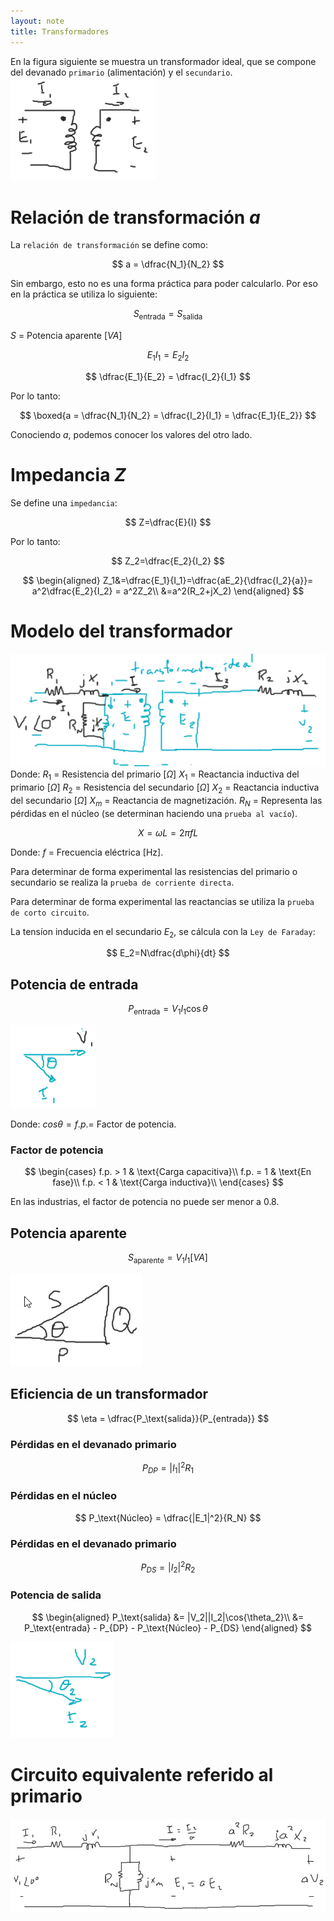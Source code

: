 ```yaml
---
layout: note
title: Transformadores
---
```


En la figura siguiente se muestra un transformador ideal, que se compone del devanado `primario` (alimentación) y el `secundario`.
![61292f89f420220fb5a9a5f024b67009.png](../../img/ef70ec094ecc43fcaf085e056810db36.png)

# Relación de transformación $a$

La `relación de transformación` se define como:

$$
a = \dfrac{N_1}{N_2}
$$


Sin embargo, esto no es una forma práctica para poder calcularlo. Por eso en la práctica se utiliza lo siguiente:

$$
S_\text{entrada} = S_\text{salida}
$$

$S$ = Potencia aparente [$VA$]

$$
E_1I_1 = E_2I_2
$$

$$
\dfrac{E_1}{E_2} = \dfrac{I_2}{I_1}
$$

Por lo tanto:

$$
\boxed{a = \dfrac{N_1}{N_2} = \dfrac{I_2}{I_1} = \dfrac{E_1}{E_2}}
$$


Conociendo $a$, podemos conocer los valores del otro lado.

# Impedancia $Z$
Se define una `impedancia`:

$$
Z=\dfrac{E}{I}
$$

Por lo tanto:

$$
Z_2=\dfrac{E_2}{I_2}
$$

$$
\begin{aligned}
Z_1&=\dfrac{E_1}{I_1}=\dfrac{aE_2}{\dfrac{I_2}{a}}= a^2\dfrac{E_2}{I_2} = a^2Z_2\\
&=a^2(R_2+jX_2)
\end{aligned}
$$


# Modelo del transformador
![1f450a143641a8aba4024b114e5423fc.png](../../img/f57a81720f6f43daa2bd37aa6ac74c3d.png)
Donde:
$R_1$ = Resistencia del primario [$\Omega$]
$X_1$ = Reactancia inductiva del primario [$\Omega$]
$R_2$ = Resistencia del secundario [$\Omega$]
$X_2$ = Reactancia inductiva del secundario [$\Omega$]
$X_m$ = Reactancia de magnetización.
$R_N$ = Representa las pérdidas en el núcleo (se determinan haciendo una `prueba al vacío`).

$$
X = \omega L = 2\pi f L
$$

Donde:
$f$ = Frecuencia eléctrica [Hz].

Para determinar de forma experimental las resistencias del primario o secundario se realiza la `prueba de corriente directa`.

Para determinar de forma experimental las reactancias se utiliza la `prueba de corto circuito`.

La tensíon inducida en el secundario $E_2$, se cálcula con la `Ley de Faraday`:

$$
E_2=N\dfrac{d\phi}{dt}
$$


## Potencia de entrada

$$
P_\text{entrada} = V_1 I_1 \cos{\theta}
$$

![76a4106a95b49f43b1c59c32aad4fd82.png](../../img/173ec9e9bd5b48239f4c038828c1efd9.png)

Donde:
$cos\theta = f.p. =$ Factor de potencia. 
### Factor de potencia

$$
\begin{cases}
f.p. > 1 & \text{Carga capacitiva}\\
f.p. = 1 & \text{En fase}\\
f.p. < 1 & \text{Carga inductiva}\\
\end{cases}
$$

En las industrias, el factor de potencia no puede ser menor a 0.8.
## Potencia aparente

$$
S_\text{aparente} = V_1 I_1 [VA]
$$

![99a1081fb95008707c2667c66ccdb8c3.png](../../img/37207986db754ca88f1291febf12f6d1.png)
## Eficiencia de un transformador

$$
\eta = \dfrac{P_\text{salida}}{P_{entrada}}
$$

### Pérdidas en el devanado primario

$$
P_{DP} = |I_1|^2 R_1
$$

### Pérdidas en el núcleo

$$
P_\text{Núcleo} = \dfrac{|E_1|^2}{R_N}
$$

### Pérdidas en el devanado primario

$$
P_{DS} = |I_2|^2 R_2
$$


### Potencia de salida

$$
\begin{aligned}
P_\text{salida} &= |V_2||I_2|\cos{\theta_2}\\
&= P_\text{entrada} - P_{DP} - P_\text{Núcleo} - P_{DS}
\end{aligned}
$$

![1443228da5f279cf5fea5d7d3a16ced1.png](../../img/c150c59f9f8241e3b85451bf8cb294ad.png)

# Circuito equivalente referido al primario
![f58063f4a2808109fe7084246cb11ff6.png](../../img/358771185e0746c88a4b0966700021c3.png)